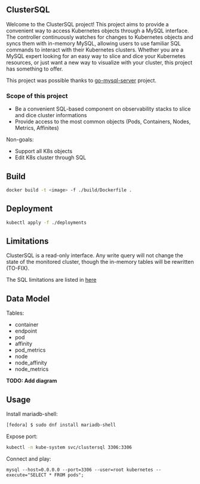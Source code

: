 ## ClusterSQL

Welcome to the ClusterSQL project! This project aims to provide a convenient way
to access Kubernetes objects through a MySQL interface. The controller
continuously watches for changes to Kubernetes objects and syncs them with
in-memory MySQL, allowing users to use familiar SQL commands to interact with
their Kubernetes clusters. Whether you are a MySQL expert looking for an easy
way to slice and dice your Kubernetes resources, or just want a new way to
visualize with your cluster, this project has something to offer.

This project was possible thanks to
[go-mysql-server](https://github.com/dolthub/go-mysql-server) project.

### Scope of this project

* Be a convenient SQL-based component on observability stacks to slice and dice
  cluster informations
* Provide access to the most common objects (Pods, Containers, Nodes, Metrics,
  Affinites)

Non-goals:
* Support all K8s objects
* Edit K8s cluster through SQL

## Build

```bash
docker build -t <image> -f ./build/Dockerfile .
```

## Deployment

```bash
kubectl apply -f ./deployments
```

## Limitations

ClusterSQL is a read-only interface. Any write query will not change the state
of the monitored cluster, though the in-memory tables will be rewritten
(TO-FIX).

The SQL limitations are listed in [here](https://github.com/dolthub/go-mysql-server)

## Data Model 

Tables:
* container
* endpoint
* pod
* affinity
* pod_metrics
* node
* node_affinity
* node_metrics


**TODO: Add diagram**

## Usage

Install mariadb-shell:

```bash
[fedora] $ sudo dnf install mariadb-shell
```

Expose port:

```bash
kubectl -n kube-system svc/clustersql 3306:3306
```

Connect and play:

```
mysql --host=0.0.0.0 --port=3306 --user=root kubernetes --execute="SELECT * FROM pods";
```
